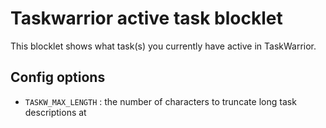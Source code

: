 # Taskwarrior active task blocklet

This blocklet shows what task(s) you currently have active in TaskWarrior.

## Config options

 - `TASKW_MAX_LENGTH` : the number of characters to truncate long task descriptions at

